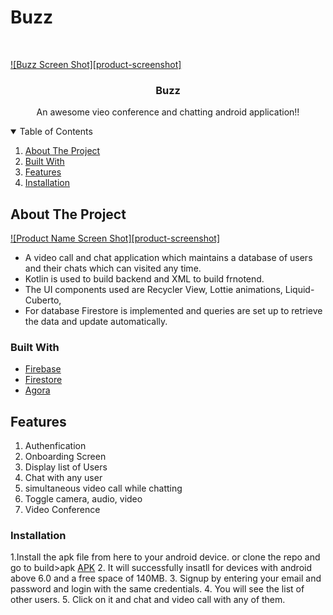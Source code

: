 # Buzz







<!-- PROJECT LOGO -->
<br />
<p align="center">
  
   [![Buzz Screen Shot][product-screenshot]](https://github.com/Pranjal9999999/Buzz/blob/master/app/src/main/res/drawable/video_app_icon.png)

  <h3 align="center">Buzz</h3>

  <p align="center">
    An awesome vieo conference and chatting android application!!
    
  </p>
</p>



<!-- TABLE OF CONTENTS -->
<details open="open">
  <summary>Table of Contents</summary>
  <ol>
    <li><a href="#about-the-project">About The Project</a></li>
      <li><a href="#built-with">Built With</a></li>
       <li><a href="#features">Features</a></li>
         <li><a href="#installation">Installation</a></li>
      </ol>
</details>



<!-- ABOUT THE PROJECT -->
## About The Project

[![Product Name Screen Shot][product-screenshot]](https://example.com)


* A video call and chat application which maintains a database of users and their chats which can visited any time.
* Kotlin is used to build backend and XML to build frnotend.
* The UI components used are Recycler View, Lottie animations, Liquid-Cuberto, 
* For database Firestore is implemented and queries are set up to retrieve the data and update automatically.




### Built With


* [Firebase](https://firebase.google.com/)
* [Firestore](https://firebase.google.com/products/firestore)
* [Agora](https://agoraio-community.github.io/AgoraWebSDK-NG/docs/en/basic_call)



<!-- GETTING STARTED -->
## Features
<ol>
  <li>Authenfication</li>
  <li>Onboarding Screen</li>
  <li>Display list of Users</li>
  <li>Chat with any user</li>
  <li>simultaneous video call while chatting</li>
  <li>Toggle camera, audio, video</li>
  <li>Video Conference</li>
  </ol>
  






### Installation

1.Install the apk file from here to your android device.</a> or clone the repo and go to build>apk <a href="https://github.com/Pranjal9999999/Buzz/releases/download/v1.0-alpha/final-apk.apk"> APK</a>
2. It will successfully insatll for devices with android above 6.0 and a free space of 140MB.
3. Signup by entering your email and password and login with the same credentials.
4. You will see the list of other users.
5. Click on it and chat and video call with any of them.














